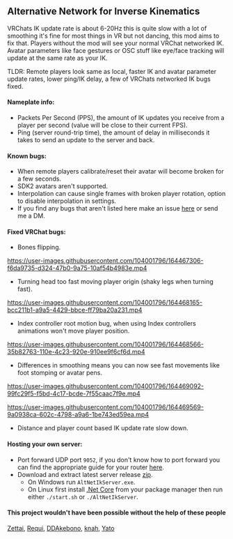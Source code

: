 ## Alternative Network for Inverse Kinematics

VRChats IK update rate is about 6-20Hz this is quite slow with a lot of smoothing it's fine for most things in VR but not dancing, this mod aims to fix that. Players without the mod will see your normal VRChat networked IK. Avatar parameters like face gestures or OSC stuff like eye/face tracking will update at the same rate as your IK.

TLDR: Remote players look same as local, faster IK and avatar parameter update rates, lower ping/IK delay, a few of VRChats networked IK bugs fixed.

#### Nameplate info:
- Packets Per Second (PPS), the amount of IK updates you receive from a player per second (value will be close to their current FPS).
- Ping (server round-trip time), the amount of delay in milliseconds it takes to send an update to the server and back.

#### Known bugs:
- When remote players calibrate/reset their avatar will become broken for a few seconds.
- SDK2 avatars aren't supported.
- Interpolation can cause single frames with broken player rotation, option to disable interpolation in settings.
- If you find any bugs that aren't listed here make an issue [here](https://github.com/Zen-VR/AltNetIk/issues) or send me a DM.


#### Fixed VRChat bugs:

- Bones flipping.

https://user-images.githubusercontent.com/104001796/164467306-f6da9735-d324-47b0-9a75-10af54b4983e.mp4

- Turning head too fast moving player origin (shaky legs when turning fast).

https://user-images.githubusercontent.com/104001796/164468165-bcc211b1-a9a5-4429-bbce-ff79ba20a231.mp4

- Index controller root motion bug, when using Index controllers animations won't move player position.

https://user-images.githubusercontent.com/104001796/164468566-35b82763-110e-4c23-920e-910ee9f6cf6d.mp4

- Differences in smoothing means you can now see fast movements like foot stomping or avatar pens.

https://user-images.githubusercontent.com/104001796/164469092-99fc29f5-f5bd-4c17-bcde-7f55caac7f9e.mp4

https://user-images.githubusercontent.com/104001796/164469569-9a0938ca-602c-4798-a9a6-1be743ed59ea.mp4

- Distance and player count based IK update rate slow down.


#### Hosting your own server:

* Port forward UDP port `9052`, if you don't know how to port forward you can find the appropriate guide for your router [here](https://portforward.com/router.htm).
* Download and extract latest server release [zip](https://github.com/Zen-VR/AltNetIk/releases/latest).
    * On Windows run `AltNetIkServer.exe`.
    * On Linux first install [.Net Core](https://docs.microsoft.com/dotnet/core/install/linux) from your package manager then run either `./start.sh` or `./AltNetIkServer`.


#### This project wouldn't have been possible without the help of these people
[Zettai](https://github.com/ZettaiVR),
[Requi](https://github.com/RequiDev),
[DDAkebono](https://github.com/ddakebono),
[knah](https://github.com/knah),
[Yato](https://github.com/Kiokuu)
